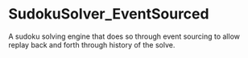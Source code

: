 # SudokuSolver_EventSourced
 A sudoku solving engine that does so through event sourcing to allow replay back and forth through history of the solve.
